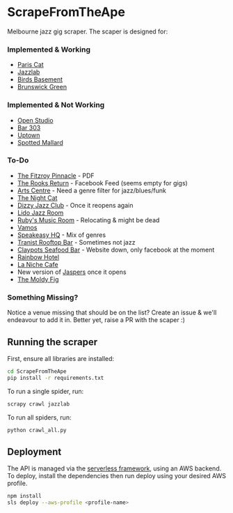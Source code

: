 # ScrapeFromTheApe

Melbourne jazz gig scraper. The scaper is designed for:

### Implemented & Working
* [Paris Cat](http://pariscat.com.au/)
* [Jazzlab](https://jazzlab.club/)
* [Birds Basement](https://birdsbasement.com)
* [Brunswick Green](http://www.thebrunswickgreen.com)


### Implemented & Not Working
* [Open Studio](http://openstudio.net.au)
* [Bar 303](http://303.net.au)
* [Uptown](https://www.uptownjazzcafe.com)
* [Spotted Mallard](https://www.spottedmallard.com)

### To-Do

* [The Fitzroy Pinnacle](https://www.fitzroypinnacle.com.au) - PDF
* [The Rooks Return](http://therooksreturn.com.au) - Facebook Feed (seems empty for gigs)
* [Arts Centre](https://artscentremelbourne.com.au) - Need a genre filter for jazz/blues/funk
* [The Night Cat](https://www.thenightcat.com.au)
* [Dizzy Jazz Club](https://www.dizzys.com.au) - Once it reopens again
* [Lido Jazz Room](https://www.lidocinemas.com.au)
* [Ruby's Music Room](http://www.rubysmusicroom.com) - Relocating & might be dead
* [Vamos](https://www.vamos.net.au)
* [Speakeasy HQ](https://speakeasy-hq.com) - Mix of genres
* [Tranist Rooftop Bar](https://tranistrooftopbar.com.au) - Sometimes not jazz
* [Claypots Seafood Bar](http://claypots.com.au) - Website down, only facebook at the moment
* [Rainbow Hotel](http://therainbow.com.au)
* [La Niche Cafe](https://lanichefitzroy.com)
* New version of [Jaspers](https://www.instagram.com/jaspersclub/?hl=en) once it opens
* [The Moldy Fig](https://themoldyfig.com.au/)


### Something Missing?
Notice a venue missing that should be on the list? Create an issue & we'll endeavour to add it in. Better yet, raise a PR with the scaper :)


## Running the scraper

First, ensure all libraries are installed:
```bash
cd ScrapeFromTheApe
pip install -r requirements.txt
```

To run a single spider, run:

```bash
scrapy crawl jazzlab
```

To run all spiders, run:
```bash
python crawl_all.py
```

## Deployment

The API is managed via the [serverless framework](https://www.serverless.com/), using an AWS backend. To deploy, install the dependencies then run deploy using your desired AWS profile.

```bash
npm install
sls deploy --aws-profile <profile-name>
```
